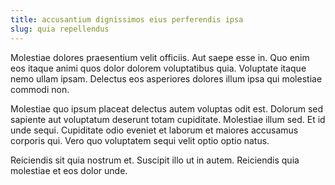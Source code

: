 ```yaml
---
title: accusantium dignissimos eius perferendis ipsa
slug: quia repellendus
---
```


Molestiae dolores praesentium velit officiis. Aut saepe esse in. Quo enim eos itaque animi quos dolor dolorem voluptatibus quia. Voluptate itaque nemo ullam ipsam. Delectus eos asperiores dolores illum ipsa qui molestiae commodi non.

Molestiae quo ipsum placeat delectus autem voluptas odit est. Dolorum sed sapiente aut voluptatum deserunt totam cupiditate. Molestiae illum sed. Et id unde sequi. Cupiditate odio eveniet et laborum et maiores accusamus corporis qui. Vero quo voluptatem sequi velit optio optio natus.

Reiciendis sit quia nostrum et. Suscipit illo ut in autem. Reiciendis quia molestiae et eos dolor unde.
